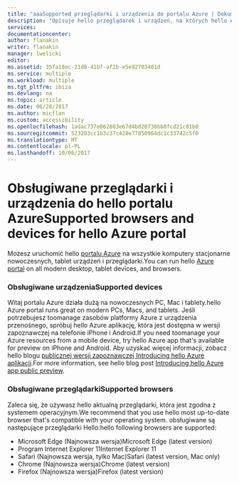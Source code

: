 ```yaml
---
title: "aaaSupported przeglądarki i urządzenia do portalu Azure | Dokumentacja firmy Microsoft"
description: "Opisuje hello przeglądarek i urządzeń, na których hello Azure portalu będzie działać."
services: 
documentationcenter: 
author: flanakin
writer: flanakin
manager: lwelicki
editor: 
ms.assetid: 35fa18ec-21d8-41bf-af2b-e5e92703401d
ms.service: multiple
ms.workload: multiple
ms.tgt_pltfrm: ibiza
ms.devlang: na
ms.topic: article
ms.date: 06/28/2017
ms.author: micflan
ms.custom: accessibility
ms.openlocfilehash: 1adac737e062803e67d4b820738bb0fcd21c81b0
ms.sourcegitcommit: 523283cc1b3c37c428e77850964dc1c33742c5f0
ms.translationtype: MT
ms.contentlocale: pl-PL
ms.lasthandoff: 10/06/2017
---
```

# <a name="supported-browsers-and-devices-for-hello-azure-portal"></a><span data-ttu-id="16b26-103">Obsługiwane przeglądarki i urządzenia do hello portalu Azure</span><span class="sxs-lookup"><span data-stu-id="16b26-103">Supported browsers and devices for hello Azure portal</span></span>
<span data-ttu-id="16b26-104">Możesz uruchomić hello [portalu Azure](https://portal.azure.com) na wszystkie komputery stacjonarne nowoczesnych, tablet urządzeń i przeglądarki.</span><span class="sxs-lookup"><span data-stu-id="16b26-104">You can run hello [Azure portal](https://portal.azure.com) on all modern desktop, tablet devices, and browsers.</span></span>

### <a name="supported-devices"></a><span data-ttu-id="16b26-105">Obsługiwane urządzenia</span><span class="sxs-lookup"><span data-stu-id="16b26-105">Supported devices</span></span>
<span data-ttu-id="16b26-106">Witaj portalu Azure działa dużą na nowoczesnych PC, Mac i tablety.</span><span class="sxs-lookup"><span data-stu-id="16b26-106">hello Azure portal runs great on modern PCs, Macs, and tablets.</span></span> <span data-ttu-id="16b26-107">Jeśli potrzebujesz toomanage zasobów platformy Azure z urządzenia przenośnego, spróbuj hello Azure aplikację, która jest dostępna w wersji zapoznawczej na telefonie iPhone i Android.</span><span class="sxs-lookup"><span data-stu-id="16b26-107">If you need toomanage your Azure resources from a mobile device, try hello Azure app that's available for preview on iPhone and Android.</span></span> <span data-ttu-id="16b26-108">Aby uzyskać więcej informacji, zobacz hello blogu [publicznej wersji zapoznawczej Introducing hello Azure aplikacji](https://azure.microsoft.com/blog/azure-app-preview/).</span><span class="sxs-lookup"><span data-stu-id="16b26-108">For more information, see hello blog post [Introducing hello Azure app public preview](https://azure.microsoft.com/blog/azure-app-preview/).</span></span>

### <a name="supported-browsers"></a><span data-ttu-id="16b26-109">Obsługiwane przeglądarki</span><span class="sxs-lookup"><span data-stu-id="16b26-109">Supported browsers</span></span>
<span data-ttu-id="16b26-110">Zaleca się, że używasz hello aktualną przeglądarki, która jest zgodna z systemem operacyjnym.</span><span class="sxs-lookup"><span data-stu-id="16b26-110">We recommend that you use hello most up-to-date browser that's compatible with your operating system.</span></span> <span data-ttu-id="16b26-111">obsługiwane są następujące przeglądarki Hello:</span><span class="sxs-lookup"><span data-stu-id="16b26-111">hello following browsers are supported:</span></span>

* <span data-ttu-id="16b26-112">Microsoft Edge (Najnowsza wersja)</span><span class="sxs-lookup"><span data-stu-id="16b26-112">Microsoft Edge (latest version)</span></span>
* <span data-ttu-id="16b26-113">Program Internet Explorer 11</span><span class="sxs-lookup"><span data-stu-id="16b26-113">Internet Explorer 11</span></span>
* <span data-ttu-id="16b26-114">Safari (Najnowsza wersja, tylko Mac)</span><span class="sxs-lookup"><span data-stu-id="16b26-114">Safari (latest version, Mac only)</span></span>
* <span data-ttu-id="16b26-115">Chrome (Najnowsza wersja)</span><span class="sxs-lookup"><span data-stu-id="16b26-115">Chrome (latest version)</span></span>
* <span data-ttu-id="16b26-116">Firefox (Najnowsza wersja)</span><span class="sxs-lookup"><span data-stu-id="16b26-116">Firefox (latest version)</span></span>

